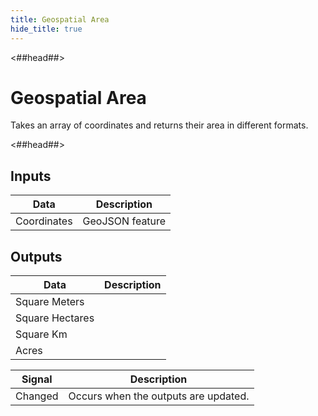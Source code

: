 ```yaml
---
title: Geospatial Area
hide_title: true
---
```


<##head##>

# Geospatial Area

Takes an array of coordinates and returns their area in different formats.

<##head##>

## Inputs

<div className="ndl-table-35-65">

| Data                                          | Description     |
| --------------------------------------------- | --------------- |
| <span className="ndl-data">Coordinates</span> | GeoJSON feature |

</div>

## Outputs

<div className="ndl-table-35-65">

| Data                                              | Description |
| ------------------------------------------------- | ----------- |
| <span className="ndl-data">Square Meters</span>   |             |
| <span className="ndl-data">Square Hectares</span> |             |
| <span className="ndl-data">Square Km</span>       |             |
| <span className="ndl-data">Acres</span>           |             |

| Signal                                      | Description                          |
| ------------------------------------------- | ------------------------------------ |
| <span className="ndl-signal">Changed</span> | Occurs when the outputs are updated. |

</div>

